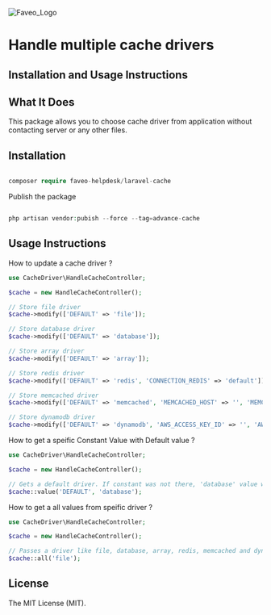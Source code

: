 ![Faveo_Logo](https://github.com/ladybirdweb/advance-cache/assets/88606418/5bfce44f-1e01-473c-846c-d6048c7e605c)


# Handle multiple cache drivers

## Installation and Usage Instructions

## What It Does
This package allows you to choose cache driver from application without contacting server or any other files.

## Installation

```php

composer require faveo-helpdesk/laravel-cache

```
Publish the package

```php

php artisan vendor:pubish --force --tag=advance-cache

```
## Usage Instructions

How to update a cache driver ?

```php
use CacheDriver\HandleCacheController;

$cache = new HandleCacheController();

// Store file driver
$cache->modify(['DEFAULT' => 'file']);

// Store database driver
$cache->modify(['DEFAULT' => 'database']);

// Store array driver
$cache->modify(['DEFAULT' => 'array']);

// Store redis driver
$cache->modify(['DEFAULT' => 'redis', 'CONNECTION_REDIS' => 'default']);

// Store memcached driver
$cache->modify(['DEFAULT' => 'memcached', 'MEMCACHED_HOST' => '', 'MEMCACHED_PORT' => '', 'MEMCACHED_PERSISTENT_ID' => '', 'MEMCACHED_USERNAME' => '', 'MEMCACHED_PASSWORD' => '']);

// Store dynamodb driver
$cache->modify(['DEFAULT' => 'dynamodb', 'AWS_ACCESS_KEY_ID' => '', 'AWS_SECRET_ACCESS_KEY' => '', 'AWS_DEFAULT_REGION' => '', 'DYNAMODB_CACHE_TABLE' => '', 'DYNAMODB_ENDPOINT' => '']);
```

How to get a speific Constant Value with Default value ?

```php
use CacheDriver\HandleCacheController;

$cache = new HandleCacheController();

// Gets a default driver. If constant was not there, 'database' value will be picked. Not only DEFAULT constant but also serach all kind of cache Constant value
$cache::value('DEFAULT', 'database');
```

How to get a all values from speific driver ?

```php
use CacheDriver\HandleCacheController;

$cache = new HandleCacheController();

// Passes a driver like file, database, array, redis, memcached and dynamodb
$cache::all('file');
```

## License

The MIT License (MIT).
